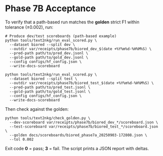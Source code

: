 # Phase 7B Acceptance

To verify that a path-based run matches the **golden** strict F1 within tolerance (±0.002), run:

    # Produce dev/test scoreboards (path-based example)
    python tools/text2nkg/run_eval_scored.py \
      --dataset biored --split dev \
      --outdir var/receipts/phase7b/biored_dev_$(date +%Y%m%d-%H%M%S) \
      --pred-path path/to/pred_dev.jsonl \
      --gold-path path/to/gold_dev.jsonl \
      --config configs/hf_config.json \
      --write-docs-scoreboard

    python tools/text2nkg/run_eval_scored.py \
      --dataset biored --split test \
      --outdir var/receipts/phase7b/biored_test_$(date +%Y%m%d-%H%M%S) \
      --pred-path path/to/pred_test.jsonl \
      --gold-path path/to/gold_test.jsonl \
      --config configs/hf_config.json \
      --write-docs-scoreboard

Then check against the golden:

    python tools/text2nkg/check_golden.py \
      --dev-scoreboard var/receipts/phase7b/biored_dev_*/scoreboard.json \
      --test-scoreboard var/receipts/phase7b/biored_test_*/scoreboard.json \
      --golden docs/scoreboards/biored_phase7a_20250903-172808.json \
      --tol 0.002

Exit code **0** = pass; **3** = fail. The script prints a JSON report with deltas.
